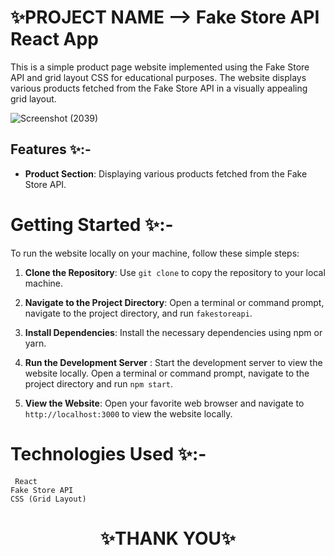 # ✨PROJECT NAME -->  Fake Store API React App


This is a simple product page website implemented using the Fake Store API and grid layout CSS for educational purposes. The website displays various products fetched from the Fake Store API in a visually appealing grid layout.


![Screenshot (2039)](https://github.com/sigma-webdev/React/assets/107506646/eb183435-2e45-4fb7-aa50-675dc7de2b14)




## Features ✨:-


- **Product Section**: Displaying various products fetched from the Fake Store API.

  

# Getting Started ✨:-

To run the website locally on your machine, follow these simple steps:

1. **Clone the Repository**: Use `git clone` to copy the repository to your local machine.

2. **Navigate to the Project Directory**: Open a terminal or command prompt, navigate to the project directory, and run `fakestoreapi`.

3. **Install Dependencies**: Install the necessary dependencies using npm or yarn.

4. **Run the Development Server** : Start the development server to view the website locally. Open a terminal or command prompt, navigate to the project directory and run `npm start`. 

5. **View the Website**: Open your favorite web browser and navigate to `http://localhost:3000` to view the website locally.



# Technologies Used ✨:-

     React
    Fake Store API
    CSS (Grid Layout)





<h1 align = "center"> ✨THANK YOU✨ </h1>
